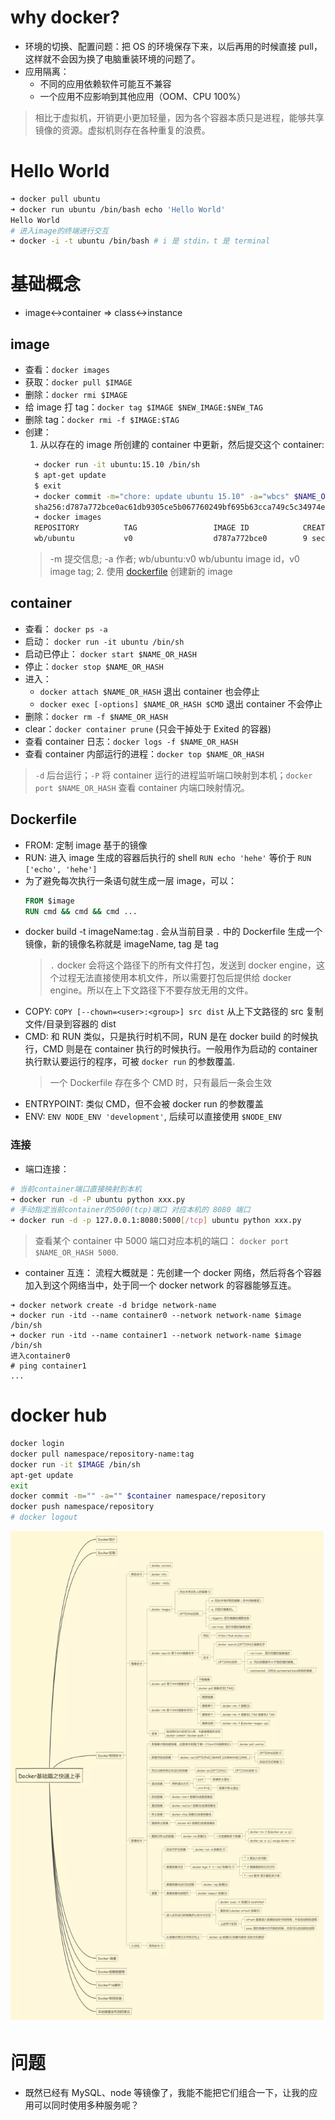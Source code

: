 # why docker?

- 环境的切换、配置问题：把 OS 的环境保存下来，以后再用的时候直接 pull，这样就不会因为换了电脑重装环境的问题了。
- 应用隔离：
  - 不同的应用依赖软件可能互不兼容
  - 一个应用不应影响到其他应用（OOM、CPU 100%）

> 相比于虚拟机，开销更小更加轻量，因为各个容器本质只是进程，能够共享镜像的资源。虚拟机则存在各种重复的浪费。

# Hello World

```sh
➜ docker pull ubuntu
➜ docker run ubuntu /bin/bash echo 'Hello World'
Hello World
# 进入image的终端进行交互
➜ docker -i -t ubuntu /bin/bash # i 是 stdin，t 是 terminal
```

# 基础概念

- image<->container => class<->instance

## image

- 查看：`docker images`
- 获取：`docker pull $IMAGE`
- 删除：`docker rmi $IMAGE`
- 给 image 打 tag：`docker tag $IMAGE $NEW_IMAGE:$NEW_TAG`
- 删除 tag：`docker rmi -f $IMAGE:$TAG`
- 创建：
  1. 从以存在的 image 所创建的 container 中更新，然后提交这个 container:
  ```sh
    ➜ docker run -it ubuntu:15.10 /bin/sh
    $ apt-get update
    $ exit
    ➜ docker commit -m="chore: update ubuntu 15.10" -a="wbcs" $NAME_OR_HASH wbcs/ubuntu:v0
    sha256:d787a772bce0ac61db9305ce5b067760249bf695b63cca749c5c34974e3ddba3
    ➜ docker images
    REPOSITORY          TAG                 IMAGE ID            CREATED             SIZE
    wb/ubuntu           v0                  d787a772bce0        9 seconds ago       137MB
  ```
  > -m 提交信息; -a 作者; wb/ubuntu:v0 wb/ubuntu image id，v0 image tag; 2. 使用 [dockerfile](./#dockerfile) 创建新的 image

## container

- 查看： `docker ps -a`
- 启动： `docker run -it ubuntu /bin/sh`
- 启动已停止： `docker start $NAME_OR_HASH`
- 停止：`docker stop $NAME_OR_HASH`
- 进入：
  - `docker attach $NAME_OR_HASH` 退出 container 也会停止
  - `docker exec [-options] $NAME_OR_HASH $CMD` 退出 container 不会停止
- 删除：`docker rm -f $NAME_OR_HASH`
- clear：`docker container prune` (只会干掉处于 Exited 的容器)
- 查看 container 日志：`docker logs -f $NAME_OR_HASH`
- 查看 container 内部运行的进程：`docker top $NAME_OR_HASH`

> `-d` 后台运行；`-P` 将 container 运行的进程监听端口映射到本机；`docker port $NAME_OR_HASH` 查看 container 内端口映射情况。

## Dockerfile

- FROM: 定制 image 基于的镜像
- RUN: 进入 image 生成的容器后执行的 shell `RUN echo 'hehe'` 等价于 `RUN ['echo', 'hehe']`
- 为了避免每次执行一条语句就生成一层 image，可以：
  ```dockerfile
  FROM $image
  RUN cmd && cmd && cmd ...
  ```
- docker build -t imageName:tag . 会从当前目录 `.` 中的 Dockerfile 生成一个镜像，新的镜像名称就是 imageName, tag 是 tag
  > `.` docker 会将这个路径下的所有文件打包，发送到 docker engine，这个过程无法直接使用本机文件，所以需要打包后提供给 docker engine。所以在上下文路径下不要存放无用的文件。
- COPY: `COPY [--chown=<user>:<group>] src dist` 从上下文路径的 src 复制文件/目录到容器的 dist
- CMD: 和 RUN 类似，只是执行时机不同，RUN 是在 docker build 的时候执行，CMD 则是在 container 执行的时候执行。一般用作为启动的 container 执行默认要运行的程序，可被 `docker run` 的参数覆盖.
  > 一个 Dockerfile 存在多个 CMD 时，只有最后一条会生效
- ENTRYPOINT: 类似 CMD，但不会被 docker run 的参数覆盖
- ENV: `ENV NODE_ENV 'development'`, 后续可以直接使用 `$NODE_ENV`

### 连接

- 端口连接：

```sh
# 当前container端口直接映射到本机
➜ docker run -d -P ubuntu python xxx.py
# 手动指定当前container的5000(tcp)端口 对应本机的 8080 端口
➜ docker run -d -p 127.0.0.1:8080:5000[/tcp] ubuntu python xxx.py
```

> 查看某个 container 中 5000 端口对应本机的端口： `docker port $NAME_OR_HASH 5000`.

- container 互连：
  流程大概就是：先创建一个 docker 网络，然后将各个容器加入到这个网络当中，处于同一个 docker network 的容器能够互连。

```
➜ docker network create -d bridge network-name
➜ docker run -itd --name container0 --network network-name $image /bin/sh
➜ docker run -itd --name container1 --network network-name $image /bin/sh
进入container0
# ping container1
...
```

# docker hub

```sh
docker login
docker pull namespace/repository-name:tag
docker run -it $IMAGE /bin/sh
apt-get update
exit
docker commit -m="" -a="" $container namespace/repository
docker push namespace/repository
# docker logout
```

<img width="700" src="./assets/docker.webp" />

# 问题

- 既然已经有 MySQL、node 等镜像了，我能不能把它们组合一下，让我的应用可以同时使用多种服务呢？
